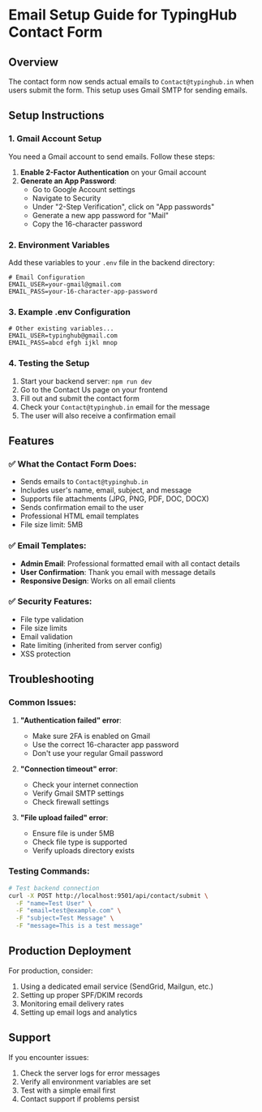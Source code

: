 # Email Setup Guide for TypingHub Contact Form

## Overview
The contact form now sends actual emails to `Contact@typinghub.in` when users submit the form. This setup uses Gmail SMTP for sending emails.

## Setup Instructions

### 1. Gmail Account Setup
You need a Gmail account to send emails. Follow these steps:

1. **Enable 2-Factor Authentication** on your Gmail account
2. **Generate an App Password**:
   - Go to Google Account settings
   - Navigate to Security
   - Under "2-Step Verification", click on "App passwords"
   - Generate a new app password for "Mail"
   - Copy the 16-character password

### 2. Environment Variables
Add these variables to your `.env` file in the backend directory:

```env
# Email Configuration
EMAIL_USER=your-gmail@gmail.com
EMAIL_PASS=your-16-character-app-password
```

### 3. Example .env Configuration
```env
# Other existing variables...
EMAIL_USER=typinghub@gmail.com
EMAIL_PASS=abcd efgh ijkl mnop
```

### 4. Testing the Setup
1. Start your backend server: `npm run dev`
2. Go to the Contact Us page on your frontend
3. Fill out and submit the contact form
4. Check your `Contact@typinghub.in` email for the message
5. The user will also receive a confirmation email

## Features

### ✅ **What the Contact Form Does:**
- Sends emails to `Contact@typinghub.in`
- Includes user's name, email, subject, and message
- Supports file attachments (JPG, PNG, PDF, DOC, DOCX)
- Sends confirmation email to the user
- Professional HTML email templates
- File size limit: 5MB

### ✅ **Email Templates:**
- **Admin Email**: Professional formatted email with all contact details
- **User Confirmation**: Thank you email with message details
- **Responsive Design**: Works on all email clients

### ✅ **Security Features:**
- File type validation
- File size limits
- Email validation
- Rate limiting (inherited from server config)
- XSS protection

## Troubleshooting

### Common Issues:

1. **"Authentication failed" error**:
   - Make sure 2FA is enabled on Gmail
   - Use the correct 16-character app password
   - Don't use your regular Gmail password

2. **"Connection timeout" error**:
   - Check your internet connection
   - Verify Gmail SMTP settings
   - Check firewall settings

3. **"File upload failed" error**:
   - Ensure file is under 5MB
   - Check file type is supported
   - Verify uploads directory exists

### Testing Commands:
```bash
# Test backend connection
curl -X POST http://localhost:9501/api/contact/submit \
  -F "name=Test User" \
  -F "email=test@example.com" \
  -F "subject=Test Message" \
  -F "message=This is a test message"
```

## Production Deployment

For production, consider:
1. Using a dedicated email service (SendGrid, Mailgun, etc.)
2. Setting up proper SPF/DKIM records
3. Monitoring email delivery rates
4. Setting up email logs and analytics

## Support

If you encounter issues:
1. Check the server logs for error messages
2. Verify all environment variables are set
3. Test with a simple email first
4. Contact support if problems persist
